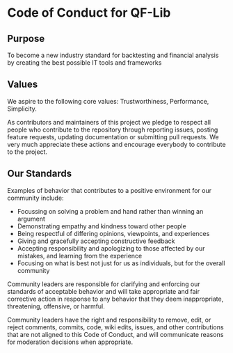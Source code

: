 # Code of Conduct for QF-Lib 

## Purpose

To become a new industry standard for backtesting and financial analysis by creating the best possible IT tools and frameworks

## Values

We aspire to the following core values: Trustworthiness, Performance, Simplicity.

As contributors and maintainers of this project we pledge to respect all people who contribute to the repository through reporting issues, posting feature requests, updating documentation or submitting pull requests.
We very much appreciate these actions and encourage everybody to contribute to the project. 

## Our Standards

Examples of behavior that contributes to a positive environment for our
community include:

* Focussing on solving a problem and hand rather than winning an argument 
* Demonstrating empathy and kindness toward other people
* Being respectful of differing opinions, viewpoints, and experiences
* Giving and gracefully accepting constructive feedback
* Accepting responsibility and apologizing to those affected by our mistakes,
  and learning from the experience
* Focusing on what is best not just for us as individuals, but for the
  overall community

Community leaders are responsible for clarifying and enforcing our standards of
acceptable behavior and will take appropriate and fair corrective action in
response to any behavior that they deem inappropriate, threatening, offensive,
or harmful.

Community leaders have the right and responsibility to remove, edit, or reject
comments, commits, code, wiki edits, issues, and other contributions that are
not aligned to this Code of Conduct, and will communicate reasons for moderation
decisions when appropriate.
